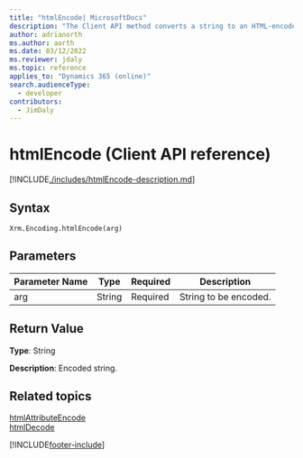 ```yaml
---
title: "htmlEncode| MicrosoftDocs"
description: "The Client API method converts a string to an HTML-encoded string."
author: adrianorth
ms.author: aorth
ms.date: 03/12/2022
ms.reviewer: jdaly
ms.topic: reference
applies_to: "Dynamics 365 (online)"
search.audienceType: 
  - developer
contributors:
  - JimDaly
---
```

# htmlEncode (Client API reference)

[!INCLUDE[./includes/htmlEncode-description.md](./includes/htmlEncode-description.md)] 

## Syntax

`Xrm.Encoding.htmlEncode(arg)`

## Parameters

|Parameter Name| Type | Required  |Description  |
| ------------- |-------------| -----|-----|
|arg | String| Required  |String to be encoded.  |


## Return Value

**Type**: String

**Description**: Encoded string.

## Related topics

[htmlAttributeEncode](htmlAttributeEncode.md)   
[htmlDecode](htmlDecode.md)


[!INCLUDE[footer-include](../../../../../includes/footer-banner.md)]
